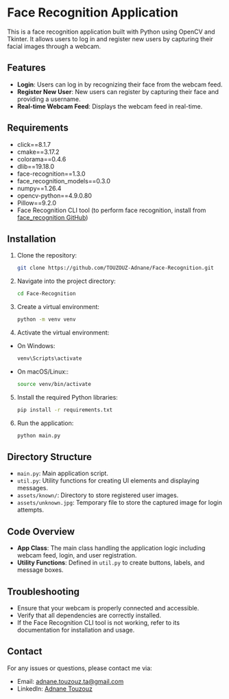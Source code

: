 # Face Recognition Application

This is a face recognition application built with Python using OpenCV and Tkinter. It allows users to log in and register new users by capturing their facial images through a webcam.

## Features

- **Login**: Users can log in by recognizing their face from the webcam feed.
- **Register New User**: New users can register by capturing their face and providing a username.
- **Real-time Webcam Feed**: Displays the webcam feed in real-time.

## Requirements

- click==8.1.7
- cmake==3.17.2
- colorama==0.4.6
- dlib==19.18.0
- face-recognition==1.3.0
- face_recognition_models==0.3.0
- numpy==1.26.4
- opencv-python==4.9.0.80
- Pillow==9.2.0
- Face Recognition CLI tool (to perform face recognition, install from [face_recognition GitHub](https://github.com/ageitgey/face_recognition))

## Installation

1. Clone the repository:
   ```bash
   git clone https://github.com/TOUZOUZ-Adnane/Face-Recognition.git
2. Navigate into the project directory:
   ```bash
   cd Face-Recognition
3. Create a virtual environment:
   ```bash
   python -m venv venv
4. Activate the virtual environment:
- On Windows:
   ```bash
   venv\Scripts\activate
- On macOS/Linux::
   ```bash
   source venv/bin/activate
5. Install the required Python libraries:
   ```bash
   pip install -r requirements.txt
6. Run the application:
   ```bash
   python main.py
## Directory Structure

- `main.py`: Main application script.
- `util.py`: Utility functions for creating UI elements and displaying messages.
- `assets/known/`: Directory to store registered user images.
- `assets/unknown.jpg`: Temporary file to store the captured image for login attempts.

## Code Overview

- **App Class**: The main class handling the application logic including webcam feed, login, and user registration.
- **Utility Functions**: Defined in `util.py` to create buttons, labels, and message boxes.

## Troubleshooting

- Ensure that your webcam is properly connected and accessible.
- Verify that all dependencies are correctly installed.
- If the Face Recognition CLI tool is not working, refer to its documentation for installation and usage.

## Contact

For any issues or questions, please contact me via:

- Email: [adnane.touzouz.ta@gmail.com](mailto:adnane.touzouz.ta@gmail.com)
- LinkedIn: [Adnane Touzouz](https://www.linkedin.com/in/adnane-touzouz/)

   
